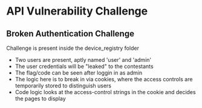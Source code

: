 # API Vulnerability Challenge
## Broken Authentication Challenge
Challenge is present inside the device_registry folder
<ul>
<li>Two users are present, aptly named 'user' and 'admin'</li>
<li>The user credentials will be "leaked" to the contestants</li>
<li>The flag/code can be seen after loggin in as admin</li>
<li>The logic here is to break in via cookies, where the access controls are temporarily stored to distinguish users</li>
<li>Code logic looks at the access-control strings in the cookie and decides the pages to display</li>
</ul>